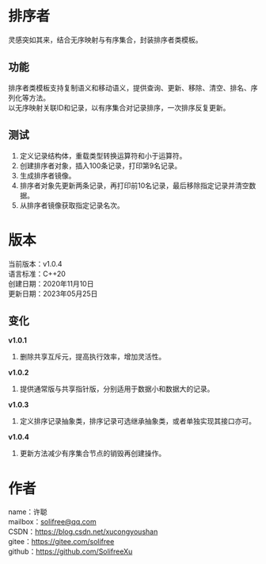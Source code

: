 ﻿# 排序者
灵感突如其来，结合无序映射与有序集合，封装排序者类模板。

## 功能
排序者类模板支持复制语义和移动语义，提供查询、更新、移除、清空、排名、序列化等方法。  
以无序映射关联ID和记录，以有序集合对记录排序，一次排序反复更新。

## 测试
1. 定义记录结构体，重载类型转换运算符和小于运算符。
2. 创建排序者对象，插入100条记录，打印第9名记录。
3. 生成排序者镜像。
4. 排序者对象先更新两条记录，再打印前10名记录，最后移除指定记录并清空数据。
5. 从排序者镜像获取指定记录名次。

# 版本
当前版本：v1.0.4  
语言标准：C++20  
创建日期：2020年11月10日  
更新日期：2023年05月25日

## 变化
**v1.0.1**
1. 删除共享互斥元，提高执行效率，增加灵活性。

**v1.0.2**
1. 提供通常版与共享指针版，分别适用于数据小和数据大的记录。

**v1.0.3**
1. 定义排序记录抽象类，排序记录可选继承抽象类，或者单独实现其接口亦可。

**v1.0.4**
1. 更新方法减少有序集合节点的销毁再创建操作。

# 作者
name：许聪  
mailbox：solifree@qq.com  
CSDN：https://blog.csdn.net/xucongyoushan  
gitee：https://gitee.com/solifree  
github：https://github.com/SolifreeXu
